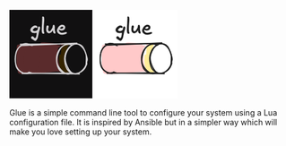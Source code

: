 ![](./assets/glue_logo_dark.png#gh-dark-mode-only)
![](./assets/glue_logo_light.png#gh-light-mode-only)

Glue is a simple command line tool to configure your system using a Lua configuration file.
It is inspired by Ansible but in a simpler way which will make you love setting up your system.
